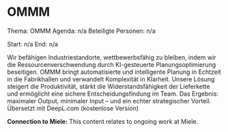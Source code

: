 # OMMM
Thema: OMMM
Agenda: n/a
Beteiligte Personen: n/a

Start: n/a
End: n/a

Wir befähigen Industriestandorte, wettbewerbsfähig zu bleiben, indem wir die Ressourcenverschwendung durch KI-gesteuerte Planungsoptimierung beseitigen. OMMM bringt automatisierte und intelligente Planung in Echtzeit in die Fabrikhallen und verwandelt Komplexität in Klarheit. Unsere Lösung steigert die Produktivität, stärkt die Widerstandsfähigkeit der Lieferkette und ermöglicht eine sichere Entscheidungsfindung im Team. Das Ergebnis: maximaler Output, minimaler Input – und ein echter strategischer Vorteil. Übersetzt mit DeepL.com (kostenlose Version)

**Connection to Miele:** This content relates to ongoing work at Miele.

